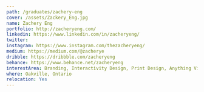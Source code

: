 ```yaml
---
path: /graduates/zachery-eng
cover: /assets/Zackery_Eng.jpg
name: Zachery Eng
portfolio: http://zacheryeng.com/
linkedin: https://www.linkedin.com/in/zacheryeng/
twitter:
instagram: https://www.instagram.com/thezacheryeng/
medium: https://medium.com/@zacherye
dribble: https://dribbble.com/zacheryeng
behance: https://www.behance.net/zacheryeng
interestArea: Branding, Interactivity Design, Print Design, Anything Visual Based
where: Oakville, Ontario
relocation: Yes
---
```

